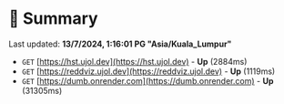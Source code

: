 # 📖 Summary
Last updated: **13/7/2024, 1:16:01 PG "Asia/Kuala_Lumpur"**

- `GET` [https://hst.ujol.dev](https://hst.ujol.dev) - **Up** (2884ms)
- `GET` [https://reddviz.ujol.dev](https://reddviz.ujol.dev) - **Up** (1119ms)
- `GET` [https://dumb.onrender.com](https://dumb.onrender.com) - **Up** (31305ms)
